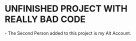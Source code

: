 <h1>UNFINISHED PROJECT WITH REALLY BAD CODE</h1>
-
The Second Person added to this project is my Alt Account.
